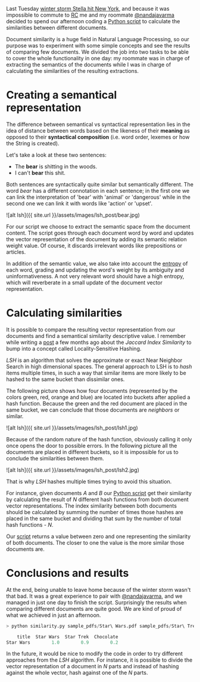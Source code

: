 Last Tuesday [winter storm Stella hit New York](http://www.independent.co.uk/news/world/americas/stella-storm-blizzard-emergency-weather-ice-rain-a7630316.html), and because it was impossible to commute to [RC](https://www.recurse.com/) me and my roommate [@nandajavarma](https://twitter.com/nandajavarma) decided to spend our afternoon coding a [Python script](https://github.com/nandajavarma/document-similarity) to calculate the similarities between different documents.

Document similarity is a huge field in Natural Language Processing, so our purpose was to experiment with some simple concepts and see the results of comparing few documents. We divided the job into two tasks to be able to cover the whole functionality in one day: my roommate was in charge of extracting the semantics of the documents while I was in charge of calculating the similarities of the resulting extractions.

# Creating a semantical representation

The difference between semantical vs syntactical representation lies in the idea of distance between words based on the likeness of their **meaning** as opposed to their **syntactical composition** (i.e. word order, lexemes or how the String is created).

Let's take a look at these two sentences:
- The **bear** is shitting in the woods.
- I can't **bear** this shit.

Both sentences are syntactically quite similar but semantically different. The word *bear* has a different connotation in each sentence; in the first one we can link the interpretation of 'bear' with 'animal' or 'dangerous' while in the second one we can link it with words like 'action' or 'upset'.


![alt lsh]({{ site.url }}/assets/images/lsh_post/bear.jpg)

For our script we choose to extract the semantic space from the document content. The script goes through each document word by word and updates the vector representation of the document by adding its semantic relation weight value. Of course, it discards irrelevant words like prepositions or articles.

In addition of the semantic value, we also take into account the [entropy](https://www.quora.com/What-is-high-entropy-data) of each word, grading and updating the word's weight by its ambiguity and uninformativeness. A not very relevant word should have a high entropy, which will reverberate in a small update of the document vector representation.

# Calculating similarities

It is possible to compare the resulting vector representation from our documents and find a semantical similarity descriptive value. I remember while writing a [post](https://jootse84.github.io/notes/jaccard-index-calculation-in-R) a few months ago about the *Jaccard Index Similarity* to bump into a concept called Locality-Sensitive Hashing.

*LSH* is an algorithm that solves the approximate or exact Near Neighbor Search in high dimensional spaces. The general approach to LSH is to *hash* items multiple times, in such a way that similar items are more likely to be hashed to the same bucket than dissimilar ones.

The following picture shows how four documents (represented by the colors green, red, orange and blue) are located into buckets after applied a hash function. Because the green and the red document are placed in the same bucket, we can conclude that those documents are *neighbors* or similar.

![alt lsh]({{ site.url }}/assets/images/lsh_post/lsh1.jpg)

Because of the random nature of the hash function, obviously calling it only once opens the door to possible errors. In the following picture all the documents are placed in different buckets, so it is impossible for us to conclude the similarities between them.

![alt lsh]({{ site.url }}/assets/images/lsh_post/lsh2.jpg)

That is why *LSH* hashes multiple times trying to avoid this situation.

For instance, given documents *A* and *B* our [Python script](https://github.com/nandajavarma/document-similarity) get their similarity by calculating the result of *N* different hash functions from both document vector representations. The index similarity between both documents should be calculated by summing the number of times those hashes are placed in the same bucket and dividing that sum by the number of total hash functions - *N*.

Our [script](https://github.com/nandajavarma/document-similarity) returns a value between zero and one representing the similarity of both documents. The closer to one the value is the more similar those documents are.

# Conclusions and results

At the end, being unable to leave home because of the winter storm wasn't that bad. It was a great experience to pair with [@nandajavarma](https://twitter.com/nandajavarma), and we managed in just one day to finish the script. Surprisingly the results when comparing different documents are quite good. We are kind of proud of what we achieved in just an afternoon.

```python
> python similarity.py sample_pdfs/Star\ Wars.pdf sample_pdfs/Star\ Trek.pdf sample_pdfs/Chocolate.pdf 

    title  Star Wars  Star Trek  Chocolate
Star Wars        1.0        0.9        0.2
```

In the future, it would be nice to modify the code in order to try different approaches from the *LSH* algorithm. For instance, it is possible to divide the vector representation of a document in *N* parts and instead of hashing against the whole vector, hash against one of the *N* parts.



